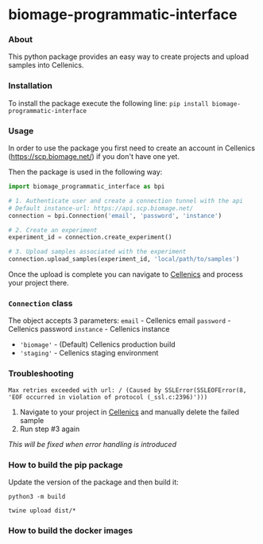 # biomage-programmatic-interface

### About
This python package provides an easy way to create projects and upload samples into Cellenics.

### Installation
To install the package execute the following line:
`pip install biomage-programmatic-interface`
 
### Usage
In order to use the package you first need to create an account in Cellenics (https://scp.biomage.net/) if you don't have one yet.

Then the package is used in the following way:
```python
import biomage_programmatic_interface as bpi

# 1. Authenticate user and create a connection tunnel with the api
# Default instance-url: https://api.scp.biomage.net/
connection = bpi.Connection('email', 'password', 'instance')

# 2. Create an experiment
experiment_id = connection.create_experiment()

# 3. Upload samples associated with the experiment
connection.upload_samples(experiment_id, 'local/path/to/samples')
```
Once the upload is complete you can navigate to [Cellenics](https://scp.biomage.net/) and process your project there.

### `Connection` class

The object accepts 3 parameters:
`email` - Cellenics email
`password` - Cellenics password
`instance` - Cellenics instance 
- `'biomage'` - (Default) Cellenics production build
-  `'staging'` - Cellenics staging environment

### Troubleshooting

`Max retries exceeded with url: / (Caused by SSLError(SSLEOFError(8, 'EOF occurred in violation of protocol (_ssl.c:2396)')))`
1. Navigate to your project in [Cellenics](https://scp.biomage.net/) and manually delete the failed sample
2. Run step #3 again

*This will be fixed when error handling is introduced*

### How to build the pip package

Update the version of the package and then build it:

`python3 -m build`

`twine upload dist/*`


### How to build the docker images
